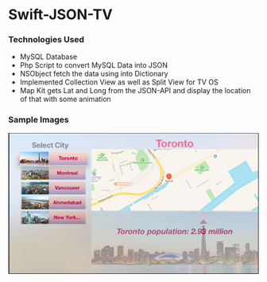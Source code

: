 # Swift-JSON-TV

### Technologies Used
* MySQL Database 
* Php Script to convert MySQL Data into JSON
* NSObject fetch the data using into Dictionary
* Implemented Collection View as well as Split View for TV OS
* Map Kit gets Lat and Long from the JSON-API and display the location of that with some animation 

### Sample Images
![](Sample/ss.png)
